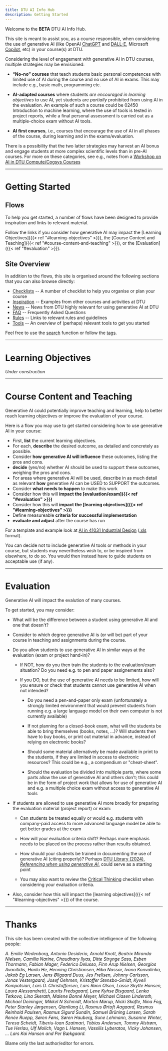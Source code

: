 ```yaml
---
title: DTU AI Info Hub
description: Getting Started
---
```


Welcome to the **BETA** DTU AI Info Hub. 

This site is meant to assist you, as a course responsible, when considering the use of 
generative AI (like OpenAI [ChatGPT](https://chat.openai.com/) and [DALL-E](https://openai.com/dall-e-3), 
Microsoft [Copilot](https://copilot.microsoft.com/), etc) in your course(s) at DTU.

Considering the level of engagement with generative AI in DTU courses, multiple strategies may be  envisioned:

* **“No-no” courses** that teach students basic personal competences
  with limited use of AI during the course and no use of AI in exams.
  This may include e.g., basic math, programming etc.

* **AI-adapted courses** where students _are encouraged in learning
  objectives_ to use AI, yet students are _partially_ prohibited from
  using AI in the evaluation. An example of such a course could be
  02450 Introduction to machine learning,
  where the use of tools is tested in project reports, while a final
  personal assessment is carried out as a multiple-choice exam without
  AI tools.

* **AI first courses**, i.e., courses that encourage the use of AI in
  all phases of the course, during learning and in the exams/evaluation.

There is a possibility that the two latter strategies may harvest an AI bonus 
and engage students at more complex scientific levels than in pre-AI courses. 
For more on these categories, see e.g., notes from a 
[Workshop on AI in DTU Compute/Cogsys Courses](inspiration/cogsys-ai-workshop)

----

# Getting Started

## Flows

To help you get started, a number of flows have been designed to provide inspiration and
links to relevant material. 

Follow the links if you consider how generative AI may impact 
the [Learning Objectives]({{< ref "#learning-objectives" >}}),
the [Course Content and Teaching]({{< ref "#course-content-and-teaching" >}}),
or the [Evaluation]({{< ref "#evaluation" >}}).

## Site Overview

In addition to the flows, this site is organised around the following sections that you can also browse directly:

* [Checklists](checklists) -- A number of checklist to help you organise or plan your course
* [Inspiration](inspiration) -- Examples from other courses and activities at DTU
* [News](news) -- News from DTU highly relevant for using generative AI at DTU
* [FAQ](faq) -- Frequently Asked Questions
* [Rules](rules) -- Links to relevant rules and guidelines
* [Tools](tools) -- An overview of (perhaps) relevant tools to get you started

Feel free to use the [search](search) function or follow the [tags](tags).

----

# Learning Objectives

_Under construction_

----

# Course Content and Teaching

Generative AI could potentially improve teaching and learning, help to better reach learning objectives or 
improve the evaluation of your course.

Here is a flow you may use to get started considering how to use generative AI in your course:

* First, **list** the current learning objectives.
* For each, **describe** the desired outcome, as detailed and concretely as possible.
* Consider **how generative AI will influence** these outcomes, listing the pros and cons.
* **decide** (yes/no) whether AI should be used to support these outcomes, weighing the pros and cons.
* For areas where generative AI will be used, describe in as much detail as relevant **how** generative AI can be USED to SUPPORT the outcomes.
* Consider **what needs to happen** to make this work
* Consider how this will **impact the [evaluation/exam]({{< ref "#evaluation" >}})**
* Consider how this will **impact the [learning objectives]({{< ref "#learning-objectives" >}})**
* Define measureable **criteria for successful implementation**
* **evaluate and adjust** after the course has run

For a template and example look at [AI in 41031 Industrial Design](/inspiration/AI_Course_Implementation_Planner_V1.pdf) 
([.xls](/inspiration/AI_Course_Implementation_Planner_V1.xls) format).

You can decide not to include generative AI tools or methods in your course, but students may nevertheless 
wish to, or be inspired from elsewhere, to do so. You would then instead have to guide students on acceptable use (if any).

----

# Evaluation

Generative AI will impact the evalution of many courses. 

To get started, you may consider:

* What will be the difference between a student using generative AI and one that doesn't?

* Consider to which degree generative AI is (or will be) part of your course in teaching and assignments during the course.

* Do you allow students to use generative AI in similar ways at the evaluation (exam or project hand-in)?

  * If NOT, how do you then train the students to the evaluation/exam situation? Do you need e.g. to pen and paper
    assignements also?

  * If you DO, but the use of generative AI needs to be limited, how will you ensure or check that students
    cannot use generative AI when not intended?

    * Do you need a pen-and-paper only exam (unfortunately a strongly limited environment that would prevent 
      students from running e.g. a large language model on their own computer is not currently available)

    * If not planning for a closed-book exam, what will the students be able to bring themselves (books, notes, ...)? 
      Will students then have to buy books, or print out material in advance, instead of relying on electronic books?

    * Should some material alternatively be made available in print to the students, if they are limited 
      in access to electronic resources? This could be e.g., a compendium or "cheat-sheet".

    * Should the evaluation be divided into multiple parts, where some parts allow the use of generative AI and others don't;
      this could be in the form of project work that allows for use of generative AI and e.g. a multiple choice
      exam without access to generative AI tools

* If students are allowed to use generative AI more broadly for preparing the evaluation material (project report) or exam:

  * Can students be treated equally or would e.g. students with company-paid access to more advanced language model
    be able to get better grades at the exam

  * How will your evaluation criteria shift? Perhaps more emphasis needs to be placed on the process rather 
    than results obtained.

  * How should your students be trained in documenting the use of generative AI (citing properly)?
    Perhaps [DTU Library (2024). _Referencing when using generative AI._](https://www.bibliotek.dtu.dk/en/publishing/reference-management/kunstig-intelligens) could serve as a starting point

  * You may also want to review the [Critical Thinking](/checklists/critical_thinking) checklist when
    considering your evaluation criteria.

* Also, consider how this will impact the [learning objectives]({{< ref "#learning-objectives" >}}) of the course.

----

# Thanks

This site has been created with the collective intelligence of the following people:

_A. Emilie Wedenborg,
Antonio Desiderio,
Arnold Knott,
Beatrix Miranda Nielsen,
Camilla Narine,
Chaudhary Ilyas,
Ditte Strunge Sass,
Esben Thormann,
Fabian Mager,
Federico Delusso,
Finn Årup Nielsen,
Georgios Avanitidis,
Hanlu He,
Henning Christiansen,
Hiba Nassar,
Ivana Konvalinka,
Jakob Eg Larsen,
Jens Øllgaard Duus,
Jes Frellsen,
Johnny Carlsson,
Jonas Vestergaard,
Josef Oehmen,
Kristoffer Stensbo-Smidt,
Kyveli Kompatsiari,
Lars D. Christoffersen,
Lars Rønn Olsen,
Lasse Skytte Hansen,
Laura Alessandretti,
Laurits Fredsgaard,
Lene Kyhse Bisgaard,
Lenka Tetkova,
Lina Skerath,
Malene Bonné Meyer,
Michael Clasen Linderoth,
Michael Deininger,
Mikkel N Schmidt,
Morten Mørup,
Nicki Skafte,
Nina Fog,
Peter Stanley Jørgensen,
Qianliang Li,
Rasmus Ørtoft Aagaard,
Rasmus Reinhold Paulsen,
Rasmus Sigurd Sundin,
Samuel Brüning Larsen,
Sarah Renée Ruepp,
Søren Føns,
Søren Hauberg,
Sune Lehmann,
Susanne Winter,
Teresa Scheidt,
Tiberiu-Ioan Szatmari,
Tobias Andersen,
Tommy Alstrøm,
Tue Herlau,
Ulf Molich,
Vagn L Hansen,
Vassilis Lyberatos,
Vicky Johansen,
... Lars Kai Hansen and Per Bækgaard._

Blame only the last author/editor for errors.

